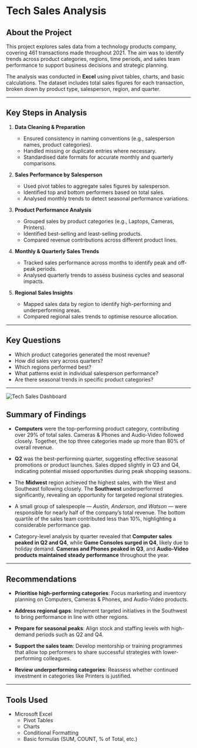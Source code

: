 # Tech Sales Analysis

##  About the Project  
This project explores sales data from a technology products company, covering 461 transactions made throughout 2021. The aim was to identify trends across product categories, regions, time periods, and sales team performance to support business decisions and strategic planning.

The analysis was conducted in **Excel** using pivot tables, charts, and basic calculations. The dataset includes total sales figures for each transaction, broken down by product type, salesperson, region, and quarter.

---

##  Key Steps in Analysis

1. **Data Cleaning & Preparation**  
   - Ensured consistency in naming conventions (e.g., salesperson names, product categories).  
   - Handled missing or duplicate entries where necessary.  
   - Standardised date formats for accurate monthly and quarterly comparisons.

2. **Sales Performance by Salesperson**  
   - Used pivot tables to aggregate sales figures by salesperson.  
   - Identified top and bottom performers based on total sales.  
   - Analysed monthly trends to detect seasonal performance variations.

3. **Product Performance Analysis**  
   - Grouped sales by product categories (e.g., Laptops, Cameras, Printers).  
   - Identified best-selling and least-selling products.  
   - Compared revenue contributions across different product lines.

4. **Monthly & Quarterly Sales Trends**  
   - Tracked sales performance across months to identify peak and off-peak periods.  
   - Analysed quarterly trends to assess business cycles and seasonal impacts.

5. **Regional Sales Insights**  
   - Mapped sales data by region to identify high-performing and underperforming areas.  
   - Compared regional sales trends to optimise resource allocation.

---

## Key Questions  

- Which product categories generated the most revenue?  
- How did sales vary across quarters?  
- Which regions performed best?  
- What patterns exist in individual salesperson performance?  
- Are there seasonal trends in specific product categories?

---
![Tech Sales Dashboard](https://github.com/user-attachments/assets/04fa9ef8-8d1a-46b7-bb92-16db85caa0d6)



## Summary of Findings  

- **Computers** were the top-performing product category, contributing over 29% of total sales. Cameras & Phones and Audio-Video followed closely. Together, the top three categories made up more than 80% of overall revenue.
  
- **Q2** was the best-performing quarter, suggesting effective seasonal promotions or product launches. Sales dipped slightly in Q3 and Q4, indicating potential missed opportunities during peak shopping seasons.

- The **Midwest** region achieved the highest sales, with the West and Southeast following closely. The **Southwest** underperformed significantly, revealing an opportunity for targeted regional strategies.

- A small group of salespeople — *Austin, Anderson, and Watson* — were responsible for nearly half of the company’s total revenue. The bottom quartile of the sales team contributed less than 10%, highlighting a considerable performance gap.

- Category-level analysis by quarter revealed that **Computer sales peaked in Q2 and Q4**, while **Game Consoles surged in Q4**, likely due to holiday demand. **Cameras and Phones peaked in Q3**, and **Audio-Video products maintained steady performance** throughout the year.

---

## Recommendations  

- **Prioritise high-performing categories**: Focus marketing and inventory planning on Computers, Cameras & Phones, and Audio-Video products.

- **Address regional gaps**: Implement targeted initiatives in the Southwest to bring performance in line with other regions.

- **Prepare for seasonal peaks**: Align stock and staffing levels with high-demand periods such as Q2 and Q4.

- **Support the sales team**: Develop mentorship or training programmes that allow top performers to share successful strategies with lower-performing colleagues.

- **Review underperforming categories**: Reassess whether continued investment in categories like Printers is justified.

---

## Tools Used  

- Microsoft Excel  
  - Pivot Tables  
  - Charts  
  - Conditional Formatting  
  - Basic formulas (SUM, COUNT, % of Total, etc.)
